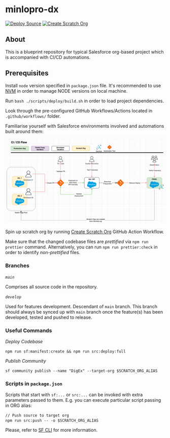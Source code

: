 # minlopro-dx

[![Deploy Source](https://github.com/awesomeandrey/minlopro-dx-playground/actions/workflows/deploy_workflow.yml/badge.svg)](https://github.com/awesomeandrey/minlopro-dx-playground/actions/workflows/deploy_workflow.yml) [![Create Scratch Org](https://github.com/awesomeandrey/minlopro-dx-playground/actions/workflows/create_scratch_org.yml/badge.svg)](https://github.com/awesomeandrey/minlopro-dx-playground/actions/workflows/create_scratch_org.yml)

## About

This is a blueprint repository for typical Salesforce org-based project which is accompanied with CI/CD automations.

## Prerequisites

Install `node` version specified in `package.json` file. It's recommended to
use [NVM](https://tecadmin.net/install-nvm-macos-with-homebrew/) in order to manage NODE versions on local machine.

Run `bash ./scripts/deploy/build.sh` in order to load project dependencies.

Look through the pre-configured GitHub Workflows/Actions located in `.github/workflows/` folder.

Familiarise yourself with Salesforce environments involved and automations built around them:

![Salesforce Development Workflow](.github/Salesforce_Development_Workflow.png)

Spin up scratch org by
running [Create Scratch Org](https://github.com/awesomeandrey/minlopro-dx-playground/actions/workflows/create_scratch_org.yml)
GitHub Action Workflow.

Make sure that the changed codebase files are _prettified_ via `npm run prettier` command.
Alternatively, you can run `npm run prettier:check` in order to identify _non-prettified_ files.

### Branches

_`main`_

Comprises all source code in the repository.

_`develop`_

Used for features development. Descendant of `main` branch. This branch should always be synced up with `main` branch
once the feature(s) has been developed, tested and pushed to release.

### Useful Commands

_Deploy Codebase_

```
npm run sf:manifest:create && npm run src:deploy:full
```

_Publish Community_

```
sf community publish --name "DigEx" --target-org $SCRATCH_ORG_ALIAS
```

### Scripts in `package.json`

Scripts that start with `sf:...` or `src:...` can be invoked with extra parameters passed to them.
E.g. you can execute particular script passing in ORG alias:

```
// Push source to target org
npm run src:push -- -o $SCRATCH_ORG_ALIAS
```

Please, refer
to [SF CLI](https://developer.salesforce.com/docs/atlas.en-us.sfdx_cli_reference.meta/sfdx_cli_reference/cli_reference_unified.htm)
for more information.
